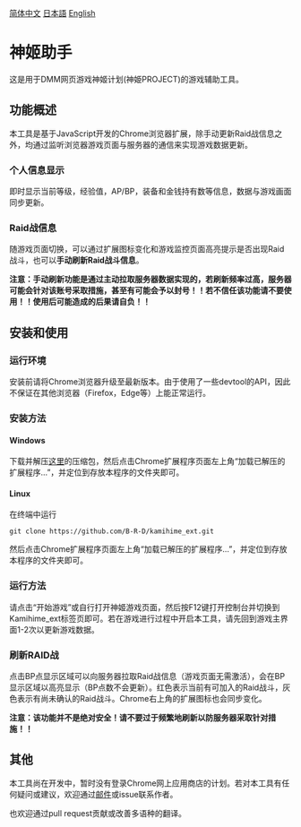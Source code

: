 [简体中文](https://github.com/B-R-D/kamihime_ext/blob/master/README-zh-CN.md) [日本語]() [English](https://github.com/B-R-D/kamihime_ext/blob/master/README.md)

# 神姬助手
这是用于DMM网页游戏神姬计划(神姫PROJECT)的游戏辅助工具。

## 功能概述
本工具是基于JavaScript开发的Chrome浏览器扩展，除手动更新Raid战信息之外，均通过监听浏览器游戏页面与服务器的通信来实现游戏数据更新。
### 个人信息显示
即时显示当前等级，经验值，AP/BP，装备和金钱持有数等信息，数据与游戏画面同步更新。
### Raid战信息
随游戏页面切换，可以通过扩展图标变化和游戏监控页面高亮提示是否出现Raid战斗，也可以**手动刷新Raid战斗信息**。

**注意：手动刷新功能是通过主动拉取服务器数据实现的，若刷新频率过高，服务器可能会针对该账号采取措施，甚至有可能会予以封号！！若不信任该功能请不要使用！！使用后可能造成的后果请自负！！**

## 安装和使用

### 运行环境
安装前请将Chrome浏览器升级至最新版本。由于使用了一些devtool的API，因此不保证在其他浏览器（Firefox，Edge等）上能正常运行。
### 安装方法
#### Windows
下载并解压[这里](https://github.com/B-R-D/kamihime_ext/releases)的压缩包，然后点击Chrome扩展程序页面左上角“加载已解压的扩展程序...”，并定位到存放本程序的文件夹即可。
#### Linux
在终端中运行
```shell
git clone https://github.com/B-R-D/kamihime_ext.git
```
然后点击Chrome扩展程序页面左上角“加载已解压的扩展程序...”，并定位到存放本程序的文件夹即可。
### 运行方法
请点击“开始游戏”或自行打开神姬游戏页面，然后按F12键打开控制台并切换到Kamihime_ext标签页即可。若在游戏进行过程中开启本工具，请先回到游戏主界面1-2次以更新游戏数据。
### 刷新RAID战
点击BP点显示区域可以向服务器拉取Raid战信息（游戏页面无需激活），会在BP显示区域以高亮显示（BP点数不会更新）。红色表示当前有可加入的Raid战斗，灰色表示有尚未确认的Raid战斗。Chrome右上角的扩展图标也会同步变化。

**注意：该功能并不是绝对安全！请不要过于频繁地刷新以防服务器采取针对措施！！**

## 其他
本工具尚在开发中，暂时没有登录Chrome网上应用商店的计划。若对本工具有任何疑问或建议，欢迎通过[邮件](mailto:xingxuanma@gmail.com)或issue联系作者。

也欢迎通过pull request贡献或改善多语种的翻译。
